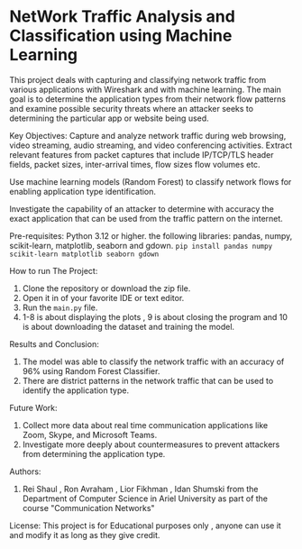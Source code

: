 NetWork Traffic Analysis and Classification using Machine Learning
===============================================================
This project deals with capturing and classifying network traffic from various applications with Wireshark and with machine
learning. The main goal is to determine the application types from their network flow patterns and
examine possible security threats where an attacker seeks to determining the particular app or website being used.

Key Objectives:
Capture and analyze network traffic during web browsing, video streaming, audio streaming, and video conferencing
activities.
Extract relevant features from packet captures that include IP/TCP/TLS header fields, packet sizes, inter-arrival times,
flow sizes flow volumes etc.

Use machine learning models (Random Forest) to classify network flows for enabling application type identification.

Investigate the capability of an attacker to determine with accuracy the exact application that can be used from the
traffic pattern on the internet.

Pre-requisites:
Python 3.12 or higher. 
the following libraries: pandas, numpy, scikit-learn, matplotlib, seaborn and gdown.
`pip install pandas numpy scikit-learn matplotlib seaborn gdown`

How to run The Project:
1. Clone the repository or download the zip file.
2. Open it in of your favorite IDE or text editor.
3. Run the `main.py` file.
4. 1-8 is about displaying the plots ,  9 is about closing the program and 10 is about downloading the dataset and 
    training the model.


Results and Conclusion:
1. The model was able to classify the network traffic with an accuracy of 96% using Random Forest Classifier.
2. There are district patterns in the network traffic that can be used to identify the application type.

Future Work:
1. Collect more data about real time communication applications like Zoom, Skype, and Microsoft Teams.
2. Investigate more deeply about countermeasures to prevent attackers from determining the application type.

Authors:
1. Rei Shaul ,  Ron Avraham , Lior Fikhman , Idan Shumski from the Department of Computer Science in Ariel University 
    as part of the course "Communication Networks"

License:
This project is for Educational purposes only , anyone can use it and modify it as long as they give credit.



